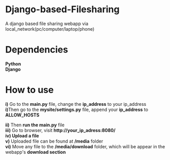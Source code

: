 # Django-based-Filesharing

A django based file sharing webapp via local_network(pc/computer/laptop/phone)


# Dependencies
<b> Python</b><br/>
<b> Django </b>

# How to use

<b>i)</b>  Go to the <b>main.py</b> file, change the <b>ip_address</b> to your ip_address <br/>
<b>i)</b>Then  go to the <b>mysite/settings.py</b> file, append your <b>ip_address</b> to <b>ALLOW_HOSTS</b><br/>

<b>ii)</b> Then <b>run the main.py</b> file<br/>
<b>iii)</b> Go to browser, visit <b>http://your_ip_adress:8080/</b><br/>
<b>iv) Upload a file</b><br/>
<b>v)</b> Uploaded file can be found at <b>/media</b> folder<br/>
<b>vi)</b> Move any file to the <b>/media/download</b> folder, which will be appear in the webapp's <b>download section</b><br/>
